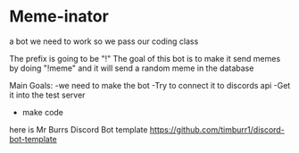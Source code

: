 # Meme-inator
a bot we need to work so we pass our coding class

The prefix is going to be "!"
The goal of this bot is to make it send memes by doing "!meme"
and it will send a random meme in the database

Main Goals:
-we need to make the bot
-Try to connect it to discords api
-Get it into the test server
- make code


here is Mr Burrs Discord Bot template
https://github.com/timburr1/discord-bot-template

